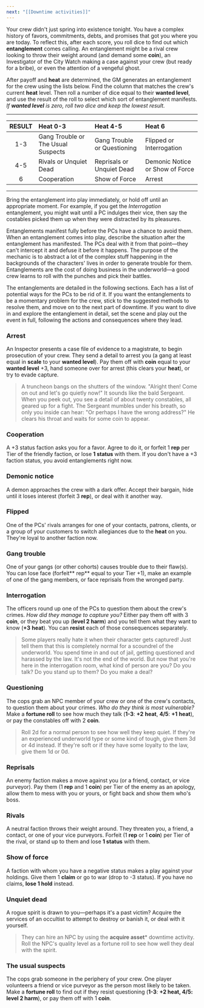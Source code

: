 ```yaml
---
next: "[[Downtime activities]]"
---
```



Your crew didn't just spring into existence tonight. You have a complex history of favors, commitments, debts, and promises that got you where you are today. To reflect this, after each score, you roll dice to find out which **entanglement** comes calling. An entanglement might be a rival crew looking to throw their weight around (and demand some **coin**), an Investigator of the City Watch making a case against your crew (but ready for a bribe), or even the attention of a vengeful ghost.

After payoff and **heat** are determined, the GM generates an entanglement for the crew using the lists below. Find the column that matches the crew's current **heat** level. Then roll a number of dice equal to their **wanted level**, and use the result of the roll to select which sort of entanglement manifests. *If **wanted level** is zero, roll two dice and keep the lowest result.*

---

| RESULT | **Heat** **0-3**                   | **Heat** **4-5**            | **Heat** **6**                  |
| :----: | :--------------------------------- | :-------------------------- | :------------------------------ |
|  1-3   | Gang Trouble or The Usual Suspects | Gang Trouble or Questioning | Flipped or Interrogation        |
|  4-5   | Rivals or Unquiet Dead             | Reprisals or Unquiet Dead   | Demonic Notice or Show of Force |
|   6    | Cooperation                        | Show of Force               | Arrest                          |

---

Bring the entanglement into play immediately, or hold off until an appropriate moment. For example, if you get the *Interrogation* entanglement, you might wait until a PC indulges their vice, then say the costables picked them up when they were distracted by its pleasures.

Entanglements manifest fully before the PCs have a chance to avoid them. When an entanglement comes into play, describe the situation after the entanglement has manifested. The PCs deal with it from that point—they can't intercept it and defuse it before it happens. The purpose of the mechanic is to abstract a lot of the complex stuff happening in the backgrounds of the characters' lives in order to generate trouble for them. Entanglements are the cost of doing business in the underworld—a good crew learns to roll with the punches and pick their battles.

The entanglements are detailed in the following sections. Each has a list of potential ways for the PCs to be rid of it. If you want the entanglements to be a momentary problem for the crew, stick to the suggested methods to resolve them, and move on to the next part of downtime. If you want to dive in and explore the entanglement in detail, set the scene and play out the event in full, following the actions and consequences where they lead.

### Arrest

An Inspector presents a case file of evidence to a magistrate, to begin prosecution of your crew. They send a detail to arrest you (a gang at least equal in **scale** to your **wanted level**). Pay them off with **coin** equal to your **wanted level** +3, hand someone over for arrest (this clears your **heat**), or try to evade capture.

> A truncheon bangs on the shutters of the window. "Alright then! Come on out and let's go quietly now!" It sounds like the bald Sergeant. When you peek out, you see a detail of about twenty constables, all geared up for a fight. The Sergeant mumbles under his breath, so only you inside can hear: "Or perhaps I have the wrong address?" He clears his throat and waits for some coin to appear.

### Cooperation

A +3 status faction asks you for a favor. Agree to do it, or forfeit 1 **rep** per Tier of the friendly faction, or lose **1 status** with them. If you don't have a +3 faction status, you avoid entanglements right now.

### Demonic notice

A demon approaches the crew with a dark offer. Accept their bargain, hide until it loses interest (forfeit 3 **rep**), or deal with it another way.

### Flipped

One of the PCs' rivals arranges for one of your contacts, patrons, clients, or a group of your customers to switch allegiances due to the **heat** on you. They're loyal to another faction now.

### Gang trouble

One of your gangs (or other cohorts) causes trouble due to their flaw(s). You can lose face (forfeit** rep** equal to your Tier +1), make an example of one of the gang members, or face reprisals from the wronged party.

### Interrogation

The officers round up one of the PCs to question them about the crew's crimes. *How did they manage to capture you?* Either pay them off with 3 **coin**, or they beat you up (**level 2 harm**) and you tell them what they want to know (**+3** **heat**). You can **resist** each of those consequences separately.

> Some players really hate it when their character gets captured! Just tell them that this is completely normal for a scoundrel of the underworld. You spend time in and out of jail, getting questioned and harassed by the law. It's not the end of the world. But now that you're here in the interrogation room, what kind of person are you? Do you talk? Do you stand up to them? Do you make a deal?

### Questioning

The cops grab an NPC member of your crew or one of the crew's contacts, to question them about your crimes. *Who do they think is most vulnerable?* Make a **fortune roll** to see how much they talk (**1-3**: **+2** **heat**, **4/5**: **+1** **heat**), or pay the constables off with 2 **coin**.

>Roll 2d for a normal person to see how well they keep quiet. If they're an experienced underworld type or some kind of tough, give them 3d or 4d instead. If they're soft or if they have some loyalty to the law, give them 1d or 0d.

### Reprisals

An enemy faction makes a move against you (or a friend, contact, or vice purveyor). Pay them (1 **rep** and 1 **coin**) per Tier of the enemy as an apology, allow them to mess with you or yours, or fight back and show them who's boss.

### Rivals

A neutral faction throws their weight around. They threaten you, a friend, a contact, or one of your vice purveyors. Forfeit (1 **rep** or 1 **coin**) per Tier of the rival, or stand up to them and lose **1 status** with them.

### Show of force

A faction with whom you have a negative status makes a play against your holdings. Give them 1 **claim** or go to war (drop to -3 status). If you have no claims, **lose 1 hold** instead.

### Unquiet dead

A rogue spirit is drawn to you—perhaps it's a past victim? Acquire the services of an occultist to attempt to destroy or banish it, or deal with it yourself.

> They can hire an NPC by using the **acquire asset*** downtime activity. Roll the NPC's quality level as a fortune roll to see how well they deal with the spirit.

### The usual suspects

The cops grab someone in the periphery of your crew. One player volunteers a friend or vice purveyor as the person most likely to be taken. Make a **fortune roll** to find out if they resist questioning (**1-3**: **+2 ****heat****, **4/5:** level 2 harm**), or pay them off with 1 **coin**.